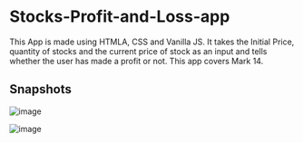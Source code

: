 # Stocks-Profit-and-Loss-app
This App is made using HTMLA, CSS and Vanilla JS. It takes the Initial Price, quantity of stocks and the current price of stock as an input and tells whether the user has made a profit or not. This app covers Mark 14.

## Snapshots

![image](https://user-images.githubusercontent.com/70498020/188767994-0f7cec6e-f396-41c2-a967-97c4a7f15075.png)

![image](https://user-images.githubusercontent.com/70498020/188768321-dbdf0311-60c2-47d4-a9a1-2f1068cf18c7.png)

